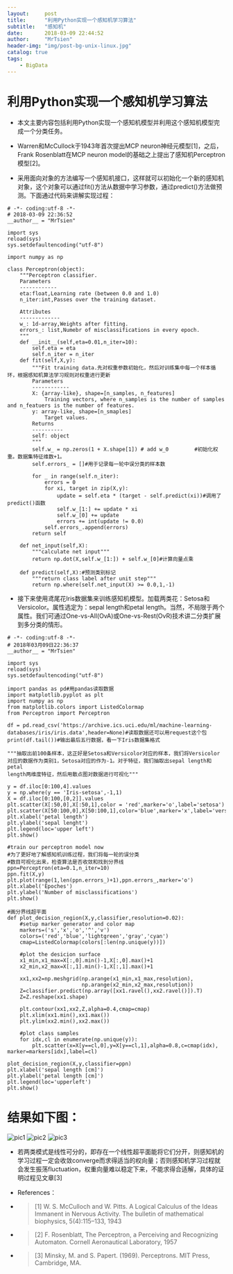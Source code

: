 ```yaml
---
layout:     post
title:      "利用Python实现一个感知机学习算法"
subtitle:   "感知机"
date:       2018-03-09 22:44:52
author:     "MrTsien"
header-img: "img/post-bg-unix-linux.jpg"
catalog: true
tags:
    - BigData
---
```


# 利用Python实现一个感知机学习算法

+ 本文主要内容包括利用Python实现一个感知机模型并利用这个感知机模型完成一个分类任务。
+ Warren和McCullock于1943年首次提出MCP neuron神经元模型[1]，之后，Frank Rosenblatt在MCP neuron model的基础之上提出了感知机Perceptron模型[2]。

+ 采用面向对象的方法编写一个感知机接口，这样就可以初始化一个新的感知机对象，这个对象可以通过fit()方法从数据中学习参数，通过predict()方法做预测。下面通过代码来讲解实现过程：

```
# -*- coding:utf-8 -*-
# 2018-03-09 22:36:52
__author__ = "MrTsien"

import sys
reload(sys)
sys.setdefaultencoding("utf-8")

import numpy as np
 
class Perceptron(object):
    """Perceptron classifier.
    Parameters
    ------------
    eta:float,Learning rate (between 0.0 and 1.0)
    n_iter:int,Passes over the training dataset.
     
    Attributes
    -------------
    w_: 1d-array,Weights after fitting.
    errors_: list,Numebr of misclassifications in every epoch.
    """
    def __init__(self,eta=0.01,n_iter=10):
        self.eta = eta
        self.n_iter = n_iter
    def fit(self,X,y):
        """Fit training data.先对权重参数初始化，然后对训练集中每一个样本循环，根据感知机算法学习规则对权重进行更新
        Parameters
        ------------
        X: {array-like}, shape=[n_samples, n_features]
            Training vectors, where n_samples is the number of samples and n_featuers is the number of features.
        y: array-like, shape=[n_smaples]
            Target values.
        Returns
        ----------
        self: object
        """
        self.w_ = np.zeros(1 + X.shape[1]) # add w_0　　　　　#初始化权重。数据集特征维数+1。
        self.errors_ = []#用于记录每一轮中误分类的样本数
         
        for _ in range(self.n_iter):
            errors = 0
            for xi, target in zip(X,y):
                update = self.eta * (target - self.predict(xi))#调用了predict()函数
                self.w_[1:] += update * xi
                self.w_[0] += update
                errors += int(update != 0.0)
            self.errors_.append(errors)
        return self
     
    def net_input(self,X):
        """calculate net input"""
        return np.dot(X,self.w_[1:]) + self.w_[0]#计算向量点乘
     
    def predict(self,X):#预测类别标记
        """return class label after unit step"""
        return np.where(self.net_input(X) >= 0.0,1,-1)
```

+ 接下来使用鸢尾花Iris数据集来训练感知机模型。加载两类花：Setosa和Versicolor。属性选定为：sepal length和petal length。当然，不局限于两个属性。我们可通过One-vs-All(OvA)或One-vs-Rest(OvR)技术讲二分类扩展到多分类的情形。

```
# -*- coding:utf-8 -*-
# 2018年03月09日22:36:37
__author__ = "MrTsien"

import sys
reload(sys)
sys.setdefaultencoding("utf-8")

import pandas as pd#用pandas读取数据
import matplotlib.pyplot as plt
import numpy as np
from matplotlib.colors import ListedColormap
from Perceptron import Perceptron
 
df = pd.read_csv('https://archive.ics.uci.edu/ml/machine-learning-databases/iris/iris.data',header=None)#读取数据还可以用request这个包
print(df.tail())#输出最后五行数据，看一下Iris数据集格式
 
"""抽取出前100条样本，这正好是Setosa和Versicolor对应的样本，我们将Versicolor
对应的数据作为类别1，Setosa对应的作为-1。对于特征，我们抽取出sepal length和petal
length两维度特征，然后用散点图对数据进行可视化"""  
 
y = df.iloc[0:100,4].values
y = np.where(y == 'Iris-setosa',-1,1)
X = df.iloc[0:100,[0,2]].values
plt.scatter(X[:50,0],X[:50,1],color = 'red',marker='o',label='setosa')
plt.scatter(X[50:100,0],X[50:100,1],color='blue',marker='x',label='versicolor')
plt.xlabel('petal length')
plt.ylabel('sepal lenght')
plt.legend(loc='upper left')
plt.show()
 
#train our perceptron model now
#为了更好地了解感知机训练过程，我们将每一轮的误分类
#数目可视化出来，检查算法是否收敛和找到分界线
ppn=Perceptron(eta=0.1,n_iter=10)
ppn.fit(X,y)
plt.plot(range(1,len(ppn.errors_)+1),ppn.errors_,marker='o')
plt.xlabel('Epoches')
plt.ylabel('Number of misclassifications')
plt.show()
 
#画分界线超平面
def plot_decision_region(X,y,classifier,resolution=0.02):
    #setup marker generator and color map
    markers=('s','x','o','^','v')
    colors=('red','blue','lightgreen','gray','cyan')
    cmap=ListedColormap(colors[:len(np.unique(y))])
     
    #plot the desicion surface
    x1_min,x1_max=X[:,0].min()-1,X[:,0].max()+1
    x2_min,x2_max=X[:,1].min()-1,X[:,1].max()+1              
     
    xx1,xx2=np.meshgrid(np.arange(x1_min,x1_max,resolution),
                        np.arange(x2_min,x2_max,resolution))
    Z=classifier.predict(np.array([xx1.ravel(),xx2.ravel()]).T)
    Z=Z.reshape(xx1.shape)
     
    plt.contour(xx1,xx2,Z,alpha=0.4,cmap=cmap)
    plt.xlim(xx1.min(),xx1.max())
    plt.ylim(xx2.min(),xx2.max())
     
    #plot class samples
    for idx,cl in enumerate(np.unique(y)):
        plt.scatter(x=X[y==cl,0],y=X[y==cl,1],alpha=0.8,c=cmap(idx), marker=markers[idx],label=cl)
 
plot_decision_region(X,y,classifier=ppn)
plt.xlabel('sepal length [cm]')
plt.ylabel('petal length [cm]')
plt.legend(loc='upperleft')
plt.show()
```

# 结果如下图：
![pic1](http://www.mrtsien.com/img/posts/pic1.png)
![pic2](http://www.mrtsien.com/img/posts/pic2.png)
![pic3](http://www.mrtsien.com/img/posts/pic3.png)

+ 若两类模式是线性可分的，即存在一个线性超平面能将它们分开，则感知机的学习过程一定会收敛converge而求得适当的权向量；否则感知机学习过程就会发生振荡fluctuation，权重向量难以稳定下来，不能求得合适解，具体的证明过程见文章[3]

+ References：
+ > [1] W. S. McCulloch and W. Pitts. A Logical Calculus of the Ideas Immanent in Nervous Activity. The bulletin of mathematical biophysics, 5(4):115–133, 1943 
+ > [2] F. Rosenblatt, The Perceptron, a Perceiving and Recognizing Automaton. Cornell Aeronautical Laboratory, 1957
+ > [3] Minsky, M. and S. Papert. (1969). Perceptrons. MIT Press, Cambridge, MA.
